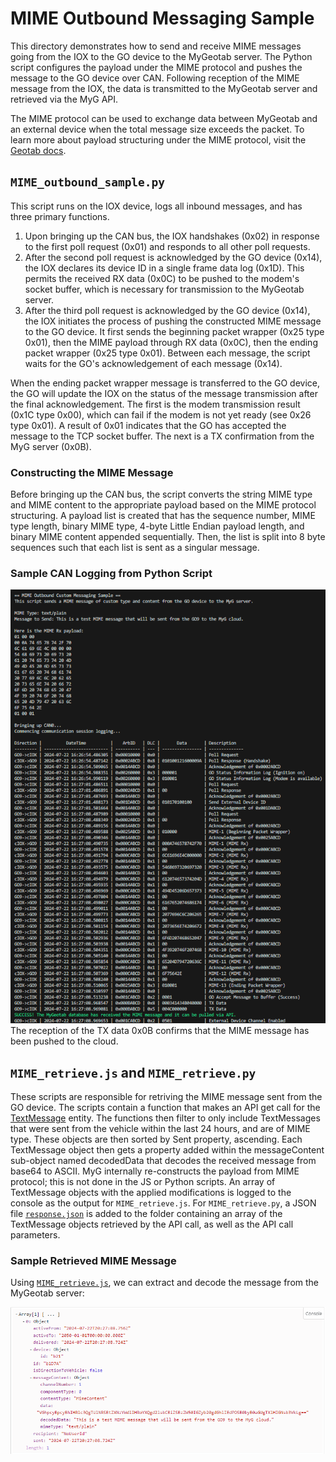 # MIME Outbound Messaging Sample
This directory demonstrates how to send and receive MIME messages going from the IOX to the GO device to the MyGeotab server. The Python script configures the payload under the MIME protocol and pushes the message to the GO device over CAN. Following reception of the MIME message from the IOX, the data is transmitted to the MyGeotab server and retrieved via the MyG API.

The MIME protocol can be used to exchange data between MyGeotab and an external device when the total message size exceeds the packet. To learn more about payload structuring under the MIME protocol, visit the [Geotab docs](https://developers.geotab.com/hardware/guides/mimeProtocol).

## `MIME_outbound_sample.py`
This script runs on the IOX device, logs all inbound messages, and has three primary functions.
1. Upon bringing up the CAN bus, the IOX handshakes (0x02) in response to the first poll request (0x01) and responds to all other poll requests. 
2. After the second poll request is acknowledged by the GO device (0x14), the IOX declares its device ID in a single frame data log (0x1D). This permits the received RX data (0x0C) to be pushed to the modem's socket buffer, which is necessary for transmission to the MyGeotab server.
3. After the third poll request is acknowledged by the GO device (0x14), the IOX initiates the process of pushing the constructed MIME message to the GO device. It first sends the beginning packet wrapper (0x25 type 0x01), then the MIME payload through RX data (0x0C), then the ending packet wrapper (0x25 type 0x01). Between each message, the script waits for the GO's acknowledgement of each message (0x14). 

When the ending packet wrapper message is transferred to the GO device, the GO will update the IOX on the status of the message transmission after the final acknowledgement. The first is the modem transmission result (0x1C type 0x00), which can fail if the modem is not yet ready (see 0x26 type 0x01). A result of 0x01 indicates that the GO has accepted the message to the TCP socket buffer. The next is a TX confirmation from the MyG server (0x0B).

### Constructing the MIME Message
Before bringing up the CAN bus, the script converts the string MIME type and MIME content to the appropriate payload based on the MIME protocol structuring. A payload list is created that has the sequence number, MIME type length, binary MIME type, 4-byte Little Endian payload length, and binary MIME content appended sequentially. Then, the list is split into 8 byte sequences such that each list is sent as a singular message.

### Sample CAN Logging from Python Script

![Communication session for outbound MIME transmission](../images/mime_outbound.png)\
The reception of the TX data 0x0B confirms that the MIME message has been pushed to the cloud.

## `MIME_retrieve.js` and `MIME_retrieve.py`
These scripts are responsible for retriving the MIME message sent from the GO device. The scripts contain a function that makes an API get call for the [TextMessage](https://developers.geotab.com/myGeotab/apiReference/objects/TextMessage) entity. The functions then filter to only include TextMessages that were sent from the vehicle within the last 24 hours, and are of MIME type. These objects are then sorted by Sent property, ascending. Each TextMessage object then gets a property added within the messageContent sub-object named decodedData that decodes the received message from base64 to ASCII. MyG internally re-constructs the payload from MIME protocol; this is not done in the JS or Python scripts. An array of TextMessage objects with the applied modifications is logged to the console as the output for `MIME_retrieve.js`. For `MIME_retrieve.py`, a JSON file [`response.json`](response.json) is added to the folder containing an array of the TextMessage objects retrieved by the API call, as well as the API call parameters.

### Sample Retrieved MIME Message

Using [`MIME_retrieve.js`](MIME_retrieve.js), we can extract and decode the message from the MyGeotab server:

![MyGeotab cloud interface, confirming reception of the message](../images/mime_myg_reception.png)
